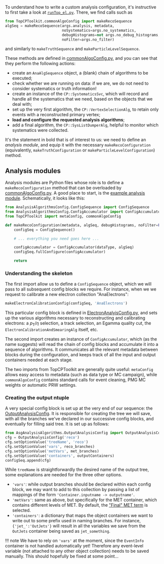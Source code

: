 To understand how to write a custom analysis configuration, it's instructive to first take a look at [`runTop_el.py`](https://gitlab.cern.ch/atlasphys-top/reco/TopCPToolkit/-/blob/main/source/TopCPToolkit/share/runTop_el.py).
There, we find calls such as
```python
from TopCPToolkit.commonAlgoConfig import makeRecoSequence
algSeq = makeRecoSequence(args.analysis, metadata,
                          noSystematics=args.no_systematics,
                          debugHistograms=not args.no_debug_histograms,
                          noFilter=args.no_filter)
```
and similarly to `makeTruthSequence` and `makeParticleLevelSequence`.

These methods are defined in [commonAlgoConfig.py](https://gitlab.cern.ch/atlasphys-top/reco/TopCPToolkit/-/blob/main/source/TopCPToolkit/python/commonAlgoConfig.py), and you can see that they perform the following actions:

- create an `AnaAlgSequence` object, a (blank) chain of algorithms to be executed;
- check whether we are running on data: if we are, we do not need to consider systematics or truth information!
- create an instance of the `CP::SystematicsSvc`, which will record and handle all the systematics that we need, based on the objects that we deal with;
- set up the very first algorithm, the `CP::VertexSelectionAlg`, to retain only events with a reconstructed primary vertex;
- **load and configure the requested analysis algorithms**;
- add a final algorithm, the `CP::SysListDumperAlg`, helpful to monitor which systematics were collected.

It's the statement in bold that is of interest to us: we need to define an *analysis module*, and equip it with the necessary `makeRecoConfiguration` (equivalently, `makeTruthConfiguration` or `makeParticleLevelConfiguration`) method.

## Analysis modules

Analysis modules are Python files whose role is to define a `makeRecoConfiguration` method that can be overloaded by [commonAlgoConfig.py](https://gitlab.cern.ch/atlasphys-top/reco/TopCPToolkit/-/blob/main/source/TopCPToolkit/python/commonAlgoConfig.py).
A good place to start, is the [example analysis module](https://gitlab.cern.ch/atlasphys-top/reco/TopCPToolkit/-/blob/main/source/TopCPToolkit/python/TtbarCPalgoConfigBlocksAnalysis.py).
Schematically, it looks like this:
```python
from AnalysisAlgorithmsConfig.ConfigSequence import ConfigSequence
from AnalysisAlgorithmsConfig.ConfigAccumulator import ConfigAccumulator
from TopCPToolkit import metaConfig, commonAlgoConfig

def makeRecoConfiguration(metadata, algSeq, debugHistograms, noFilter=False):
    configSeq = ConfigSequence()

    # ... everything you need goes here ...

    configAccumulator = ConfigAccumulator(dataType, algSeq)
    configSeq.fullConfigure(configAccumulator)

    return
```

### Understanding the skeleton

The first import allow us to define a `ConfigSequence` object, which we will pass to all subsequent config blocks we require.
For instance, when we we request to calibrate a new electron collection "AnaElectrons":
```python
makeElectronCalibrationConfig(configSeq, 'AnaElectrons')
```
This particular config block is defined in [ElectronAnalyisConfig.py](https://acode-browser1.usatlas.bnl.gov/lxr/source/athena/PhysicsAnalysis/Algorithms/EgammaAnalysisAlgorithms/python/ElectronAnalysisConfig.py), and sets up the various algorithms necessary to reconstructing and calibrating electrons: a $p_\mathrm{T}$/$\eta$ selection, a track selection, an Egamma quality cut, the `ElectronCalibrationAndSmearingAlg` itself, etc.

The second import creates an instance of `ConfigAccumulator`, which (as the name suggests) will read the chain of config blocks and accumulate it into a sequence of algorithms.
It communicates all the relevant metadata between blocks during the configuration, and keeps track of all the input and output containers needed at each stage.

The two imports from TopCPToolkit are generally quite useful: `metaConfig` allows easy access to metadata (such as data type or MC campaign), while `commonAlgoConfig` contains standard calls for event cleaning, PMG MC weights or automatic PRW settings.

### Creating the output ntuple

A very special config block is set up at the very end of our sequence: the [OutputAnalysisConfig](https://acode-browser1.usatlas.bnl.gov/lxr/source/athena/PhysicsAnalysis/Algorithms/AsgAnalysisAlgorithms/python/OutputAnalysisConfig.py).
It is responsible for creating the tree we will save, with all the branches we've declared in our successive config blocks, and eventually for filling said tree.
It is set up as follows:
```python
from AsgAnalysisAlgorithms.OutputAnalysisConfig import OutputAnalysisConfig
cfg = OutputAnalysisConfig('reco')
cfg.setOptionValue('treeName', 'reco')
cfg.setOptionValue('vars', reco_branches)
cfg.setOptionValue('metVars', met_branches)
cfg.setOptionValue('containers', outputContainers)
configSeq.append(cfg)
```

While `treeName` is straightforwardly the desired name of the output tree, some explanations are needed for the three other options.

- `'vars'`: while output branches should be declared within each config block, we may want to add to this collection by passing a list of mappings of the form `'Container.inputname -> outputname'`.
- `'metVars'`: same as above, but specifically for the MET container, which contains different levels of MET. By default, the ["Final" MET term](https://acode-browser1.usatlas.bnl.gov/lxr/source/athena/PhysicsAnalysis/Algorithms/AsgAnalysisAlgorithms/AsgAnalysisAlgorithms/AsgxAODMetNTupleMakerAlg.h) is selected.
- `'containers'`: a dictionary that maps the object containers we want to write out to some prefix used in naming branches. For instance, `{'jet_':'OutJets'}` will result in all the variables we save from the `OutJets` container being saved as `jet_something`.

!!! note
    We have to rely on `'vars'` at the moment, since the `EventInfo` container is not handled automatically yet! Therefore any event-level variable (not attached to any other object collection) needs to be saved manually. This should hopefully be fixed at some point...

